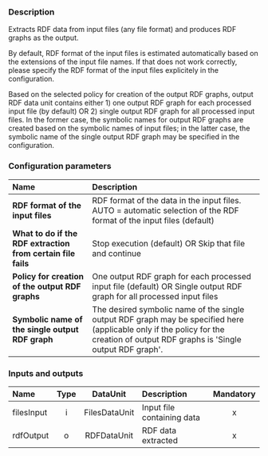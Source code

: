 ### Description

Extracts RDF data from input files (any file format) and produces RDF graphs as the output.  

By default, RDF format of the input files is estimated automatically based on the extensions of the input file names. If that does not work correctly, please specify the RDF format of the input files explicitely in the configuration.

Based on the selected policy for creation of the output RDF graphs, output RDF data unit contains either 1) one output RDF graph for each processed input file (by default) OR 2) single output RDF graph for all processed input files. In the former case, the symbolic names for output RDF graphs are created based on the symbolic names of input files; in the latter case, the symbolic name of the single output RDF graph may be specified in the configuration.

### Configuration parameters

| Name | Description |
|:----|:----|
|**RDF format of the input files** | RDF format of the data in the input files. AUTO = automatic selection of the RDF format of the input files (default) |
|**What to do if the RDF extraction from certain file fails** | Stop execution (default) OR Skip that file and continue |
|**Policy for creation of the output RDF graphs** | One output RDF graph for each processed input file (default) OR Single output RDF graph for all processed input files |
|**Symbolic name of the single output RDF graph** | The desired symbolic name of the single output RDF graph may be specified here (applicable only if the policy for the creation of output RDF graphs is 'Single output RDF graph'. |

### Inputs and outputs

|Name |Type | DataUnit | Description | Mandatory |
|:--------|:------:|:------:|:-------------|:---------------------:|
|filesInput |i| FilesDataUnit | Input file containing data |x|
|rdfOutput  |o| RDFDataUnit | RDF data extracted |x|
